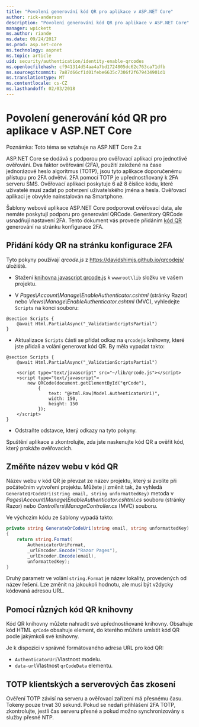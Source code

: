```yaml
---
title: "Povolení generování kód QR pro aplikace v ASP.NET Core"
author: rick-anderson
description: "Povolení generování kód QR pro aplikace v ASP.NET Core"
manager: wpickett
ms.author: riande
ms.date: 09/24/2017
ms.prod: asp.net-core
ms.technology: aspnet
ms.topic: article
uid: security/authentication/identity-enable-qrcodes
ms.openlocfilehash: cf941314d54aa4a7bd1724805dc62c763ca71dfb
ms.sourcegitcommit: 7a87d66cf1d01febe6635c7306f2f679434901d1
ms.translationtype: MT
ms.contentlocale: cs-CZ
ms.lasthandoff: 02/03/2018
---
```

# <a name="enabling-qr-code-generation-for-authenticator-apps-in-aspnet-core"></a>Povolení generování kód QR pro aplikace v ASP.NET Core

Poznámka: Toto téma se vztahuje na ASP.NET Core 2.x

ASP.NET Core se dodává s podporou pro ověřovací aplikací pro jednotlivé ověřování. Dva faktor ověřování (2FA), použití založené na čase jednorázové heslo algoritmus (TOTP), jsou tyto aplikace doporučenému přístupu pro 2FA odvětví. 2FA pomocí TOTP je upřednostňovaný k 2FA serveru SMS. Ověřovací aplikaci poskytuje 6 až 8 číslice kódu, které uživatelé musí zadat po potvrzení uživatelského jména a hesla. Ověřovací aplikaci je obvykle nainstalován na Smartphone.

Šablony webové aplikace ASP.NET Core podporovat ověřovací data, ale nemáte poskytují podporu pro generování QRCode. Generátory QRCode usnadňují nastavení 2FA. Tento dokument vás provede přidáním [kód QR](https://wikipedia.org/wiki/QR_code) generování na stránku konfigurace 2FA.

## <a name="adding-qr-codes-to-the-2fa-configuration-page"></a>Přidání kódy QR na stránku konfigurace 2FA

Tyto pokyny používají *qrcode.js* z https://davidshimjs.github.io/qrcodejs/ úložiště.

* Stažení [knihovna javascript qrcode.js](https://davidshimjs.github.io/qrcodejs/) k `wwwroot\lib` složku ve vašem projektu.

* V *Pages\Account\Manage\EnableAuthenticator.cshtml* (stránky Razor) nebo *Views\Manage\EnableAuthenticator.cshtml* (MVC), vyhledejte `Scripts` na konci souboru:

```cshtml
@section Scripts {
    @await Html.PartialAsync("_ValidationScriptsPartial")
}
```

* Aktualizace `Scripts` části se přidat odkaz na `qrcodejs` knihovny, které jste přidali a volání generovat kód QR. By měla vypadat takto:

```cshtml
@section Scripts {
    @await Html.PartialAsync("_ValidationScriptsPartial")

    <script type="text/javascript" src="~/lib/qrcode.js"></script>
    <script type="text/javascript">
        new QRCode(document.getElementById("qrCode"),
            {
                text: "@Html.Raw(Model.AuthenticatorUri)",
                width: 150,
                height: 150
            });
    </script>
}
```

* Odstraňte odstavce, který odkazy na tyto pokyny.

Spuštění aplikace a zkontrolujte, zda jste naskenujte kód QR a ověřit kód, který prokáže ověřovacích.

## <a name="change-the-site-name-in-the-qr-code"></a>Změňte název webu v kód QR

Název webu v kód QR je převzat ze název projektu, který si zvolíte při počátečním vytvoření projektu. Můžete ji změnit tak, že vyhledá `GenerateQrCodeUri(string email, string unformattedKey)` metoda v *Pages\Account\Manage\EnableAuthenticator.cshtml.cs* souboru (stránky Razor) nebo *Controllers\ManageController.cs* (MVC) souboru. 

Ve výchozím kódu ze šablony vypadá takto:

```c#
private string GenerateQrCodeUri(string email, string unformattedKey)
{
    return string.Format(
        AuthenicatorUriFormat,
        _urlEncoder.Encode("Razor Pages"),
        _urlEncoder.Encode(email),
        unformattedKey);
}
```

Druhý parametr ve volání `string.Format` je název lokality, provedených od název řešení. Lze změnit na jakoukoli hodnotu, ale musí být vždycky kódovaná adresou URL.

## <a name="using-a-different-qr-code-library"></a>Pomocí různých kód QR knihovny

Kód QR knihovny můžete nahradit své upřednostňované knihovny. Obsahuje kód HTML `qrCode` obsahuje element, do kterého můžete umístit kód QR podle jakýmkoli své knihovny.

Je k dispozici v správně formátovaného adresa URL pro kód QR:

* `AuthenticatorUri`Vlastnost modelu.
* `data-url`Vlastnost `qrCodeData` elementu. 

## <a name="totp-client-and-server-time-skew"></a>TOTP klientských a serverových čas zkosení

Ověření TOTP závisí na serveru a ověřovací zařízení má přesnému času. Tokeny pouze trvat 30 sekund. Pokud se nedaří přihlášení 2FA TOTP, zkontrolujte, jestli čas serveru přesné a pokud možno synchronizovány s služby přesné NTP.
